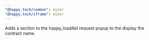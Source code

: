 ```yaml
---
"@happy.tech/common": minor
"@happy.tech/iframe": minor
---
```


Adds a section to the happy_loadAbi request popup to the display the contract name.

